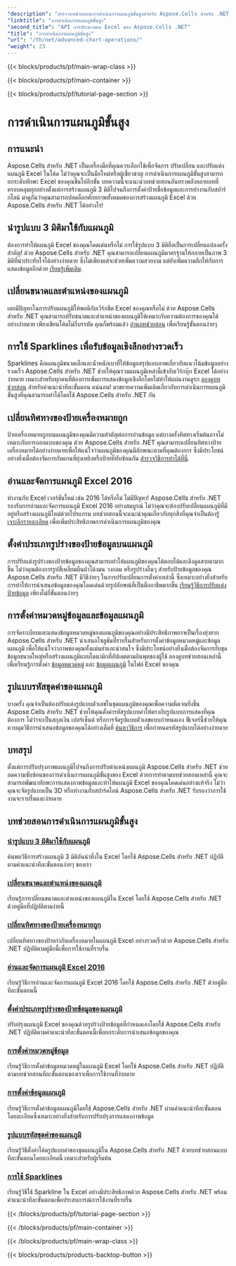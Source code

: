 ```yaml
---
"description": "สำรวจบทช่วยสอนการดำเนินการแผนภูมิขั้นสูงสำหรับ Aspose.Cells สำหรับ .NET รวมถึงแผนภูมิ 3 มิติ การกำหนดขนาดแผนภูมิ ป้ายเครื่องหมาย และอื่นๆ พร้อมด้วยคำแนะนำที่ปฏิบัติตามได้ง่าย"
"linktitle": "การดำเนินการแผนภูมิขั้นสูง"
"second_title": "API การประมวลผล Excel ของ Aspose.Cells .NET"
"title": "การดำเนินการแผนภูมิขั้นสูง"
"url": "/th/net/advanced-chart-operations/"
"weight": 23
---
```


{{< blocks/products/pf/main-wrap-class >}}

{{< blocks/products/pf/main-container >}}

{{< blocks/products/pf/tutorial-page-section >}}

# การดำเนินการแผนภูมิขั้นสูง

## การแนะนำ

Aspose.Cells สำหรับ .NET เป็นเครื่องมือที่คุณควรเลือกใช้เพื่อจัดการ ปรับเปลี่ยน และปรับแต่งแผนภูมิ Excel ในโค้ด ไม่ว่าคุณจะเป็นมือใหม่หรือผู้เชี่ยวชาญ การดำเนินการแผนภูมิขั้นสูงสามารถยกระดับทักษะ Excel ของคุณขึ้นไปอีกขั้น บทความนี้จะแนะนำบทช่วยสอนอันทรงพลังหลายบทที่ครอบคลุมทุกอย่างตั้งแต่การสร้างแผนภูมิ 3 มิติไปจนถึงการตั้งค่าป้ายชื่อข้อมูลและการทำงานกับสปาร์กไลน์ มาดูกันว่าคุณสามารถปลดล็อกศักยภาพทั้งหมดของการสร้างแผนภูมิ Excel ด้วย Aspose.Cells สำหรับ .NET ได้อย่างไร!

## นำรูปแบบ 3 มิติมาใช้กับแผนภูมิ

ต้องการทำให้แผนภูมิ Excel ของคุณโดดเด่นหรือไม่ การใช้รูปแบบ 3 มิติถือเป็นการเปลี่ยนแปลงครั้งสำคัญ! ด้วย Aspose.Cells สำหรับ .NET คุณสามารถเปลี่ยนแผนภูมิมาตรฐานให้กลายเป็นภาพ 3 มิติที่น่าประทับใจได้อย่างง่ายดาย ซึ่งไม่เพียงแต่จะช่วยเพิ่มความสวยงาม แต่ยังเพิ่มความลึกให้กับการแสดงข้อมูลอีกด้วย [เรียนรู้เพิ่มเติม](-/apply-3d-format-to-chart/).

## เปลี่ยนขนาดและตำแหน่งของแผนภูมิ

เคยมีปัญหาในการปรับแผนภูมิให้พอดีกับเวิร์กชีต Excel ของคุณหรือไม่ ด้วย Aspose.Cells สำหรับ .NET คุณสามารถปรับขนาดและตำแหน่งของแผนภูมิให้เหมาะกับความต้องการของคุณได้อย่างง่ายดาย เพียงเขียนโค้ดไม่กี่บรรทัด คุณก็พร้อมแล้ว [อ่านบทช่วยสอน](./change-chart-size-and-position/) เพื่อเรียนรู้ขั้นตอนง่ายๆ

## การใช้ Sparklines เพื่อรับข้อมูลเชิงลึกอย่างรวดเร็ว

Sparklines คือแผนภูมิขนาดเล็กและน้ำหนักเบาที่ให้ข้อมูลสรุปแบบภาพเกี่ยวกับแนวโน้มข้อมูลอย่างรวดเร็ว Aspose.Cells สำหรับ .NET ช่วยให้คุณรวมแผนภูมิเหล่านี้เข้ากับเวิร์กบุ๊ก Excel ได้อย่างง่ายดาย เหมาะสำหรับทุกคนที่ต้องการเพิ่มการแสดงข้อมูลเชิงลึกโดยไม่ทำให้แผ่นงานดูรก [ลองดูบทช่วยสอน](./using-sparklines/) สำหรับคำแนะนำทีละขั้นตอน
แน่นอน! มาขยายความเพิ่มเติมเกี่ยวกับการดำเนินการแผนภูมิขั้นสูงที่คุณสามารถทำได้โดยใช้ Aspose.Cells สำหรับ .NET กัน

## เปลี่ยนทิศทางของป้ายเครื่องหมายถูก

ป้ายเครื่องหมายถูกบนแผนภูมิของคุณมีความสำคัญต่อการอ่านข้อมูล แต่บางครั้งทิศทางเริ่มต้นอาจไม่เหมาะกับการออกแบบของคุณ ด้วย Aspose.Cells สำหรับ .NET คุณสามารถเปลี่ยนทิศทางป้ายเครื่องหมายได้อย่างง่ายดายเพื่อให้แน่ใจว่าแผนภูมิของคุณมีลักษณะตามที่คุณต้องการ ซึ่งมีประโยชน์อย่างยิ่งเมื่อต้องจัดการกับแกนที่ยุ่งเหยิงหรือป้ายที่ทับซ้อนกัน [สำรวจวิธีการทำได้ที่นี่](-/change-tick-label-direction/).

## อ่านและจัดการแผนภูมิ Excel 2016

ทำงานกับ Excel เวอร์ชันใหม่ เช่น 2016 ได้หรือไม่ ไม่มีปัญหา! Aspose.Cells สำหรับ .NET รองรับการอ่านและจัดการแผนภูมิ Excel 2016 อย่างสมบูรณ์ ไม่ว่าคุณจะต้องปรับเปลี่ยนแผนภูมิที่มีอยู่หรือสร้างแผนภูมิใหม่ด้วยโปรแกรม บทช่วยสอนนี้จะแนะนำคุณเกี่ยวกับทุกสิ่งที่คุณจำเป็นต้องรู้ [เจาะลึกรายละเอียด](./read-and-manipulate-excel-2016-charts/) เพื่อเพิ่มประสิทธิภาพการดำเนินการแผนภูมิของคุณ

## ตั้งค่าประเภทรูปร่างของป้ายข้อมูลบนแผนภูมิ

การปรับแต่งรูปร่างของป้ายข้อมูลของคุณสามารถทำให้แผนภูมิของคุณโต้ตอบได้และดึงดูดสายตามากขึ้น ไม่ว่าคุณต้องการรูปสี่เหลี่ยมผืนผ้าโค้งมน วงกลม หรือรูปร่างอื่นๆ สำหรับป้ายข้อมูลของคุณ Aspose.Cells สำหรับ .NET มีวิธีง่ายๆ ในการปรับเปลี่ยนการตั้งค่าเหล่านี้ ซึ่งเหมาะอย่างยิ่งสำหรับการทำให้การนำเสนอข้อมูลของคุณโดดเด่นด้วยรูปลักษณ์ที่เป็นมืออาชีพมากขึ้น [เรียนรู้วิธีการปรับแต่งป้ายข้อมูล](./set-shape-type-of-data-labels-of-chart/) เพียงไม่กี่ขั้นตอนง่ายๆ

## การตั้งค่าหมวดหมู่ข้อมูลและข้อมูลแผนภูมิ

การจัดระเบียบและแสดงข้อมูลหมวดหมู่ของแผนภูมิของคุณอย่างมีประสิทธิภาพอาจเป็นเรื่องยุ่งยาก Aspose.Cells สำหรับ .NET นำเสนอโซลูชันที่ราบรื่นสำหรับการตั้งค่าข้อมูลหมวดหมู่และข้อมูลแผนภูมิ เพื่อให้แน่ใจว่าภาพของคุณทั้งแม่นยำและน่าสนใจ ซึ่งมีประโยชน์อย่างยิ่งเมื่อต้องจัดการกับชุดข้อมูลขนาดใหญ่หรือสร้างแผนภูมิแบบไดนามิกที่อัปเดตตามอินพุตของผู้ใช้ ลองดูบทช่วยสอนเหล่านี้เพื่อเรียนรู้การตั้งค่า [ข้อมูลหมวดหมู่](./setting-category-data/) และ [ข้อมูลแผนภูมิ](./setting-chart-data/) ในไฟล์ Excel ของคุณ

## รูปแบบรหัสชุดค่าของแผนภูมิ

บางครั้ง คุณจำเป็นต้องปรับแต่งรูปแบบตัวเลขในชุดแผนภูมิของคุณเพื่อความชัดเจนยิ่งขึ้น Aspose.Cells สำหรับ .NET ช่วยให้คุณตั้งค่ารหัสรูปแบบค่าให้ตรงกับรูปแบบการแสดงที่คุณต้องการ ไม่ว่าจะเป็นสกุลเงิน เปอร์เซ็นต์ หรือการจัดรูปแบบตัวเลขแบบกำหนดเอง ฟีเจอร์นี้ช่วยให้คุณควบคุมวิธีการนำเสนอข้อมูลของคุณได้อย่างเต็มที่ [ค้นหาวิธีการ](./set-values-format-code-of-chart-series/) เพื่อกำหนดรหัสรูปแบบได้อย่างง่ายดาย

## บทสรุป

ตั้งแต่การปรับปรุงภาพแผนภูมิไปจนถึงการปรับตำแหน่งแผนภูมิ Aspose.Cells สำหรับ .NET ช่วยลดความซับซ้อนของการดำเนินการแผนภูมิขั้นสูงของ Excel ด้วยการทำตามบทช่วยสอนเหล่านี้ คุณจะสามารถพัฒนาทักษะการแสดงภาพข้อมูลและทำให้แผนภูมิ Excel ของคุณโดดเด่นอย่างแท้จริง ไม่ว่าคุณจะจัดรูปแบบเป็น 3D หรือทำงานกับสปาร์คไลน์ Aspose.Cells สำหรับ .NET รับรองว่าการใช้งานจะราบรื่นและง่ายดาย

## บทช่วยสอนการดำเนินการแผนภูมิขั้นสูง
### [นำรูปแบบ 3 มิติมาใช้กับแผนภูมิ](./apply-3d-format-to-chart/)
ค้นพบวิธีการสร้างแผนภูมิ 3 มิติอันน่าทึ่งใน Excel โดยใช้ Aspose.Cells สำหรับ .NET ปฏิบัติตามคำแนะนำทีละขั้นตอนง่ายๆ ของเรา
### [เปลี่ยนขนาดและตำแหน่งของแผนภูมิ](./change-chart-size-and-position/)
เรียนรู้การเปลี่ยนขนาดและตำแหน่งของแผนภูมิใน Excel โดยใช้ Aspose.Cells สำหรับ .NET ด้วยคู่มือที่ปฏิบัติตามง่ายนี้
### [เปลี่ยนทิศทางของป้ายเครื่องหมายถูก](./change-tick-label-direction/)
เปลี่ยนทิศทางของป้ายกำกับเครื่องหมายในแผนภูมิ Excel อย่างรวดเร็วด้วย Aspose.Cells สำหรับ .NET ปฏิบัติตามคู่มือนี้เพื่อการใช้งานที่ราบรื่น
### [อ่านและจัดการแผนภูมิ Excel 2016](./read-and-manipulate-excel-2016-charts/)
เรียนรู้วิธีการอ่านและจัดการแผนภูมิ Excel 2016 โดยใช้ Aspose.Cells สำหรับ .NET ด้วยคู่มือทีละขั้นตอนนี้
### [ตั้งค่าประเภทรูปร่างของป้ายข้อมูลของแผนภูมิ](./set-shape-type-of-data-labels-of-chart/)
ปรับปรุงแผนภูมิ Excel ของคุณด้วยรูปร่างป้ายข้อมูลที่กำหนดเองโดยใช้ Aspose.Cells สำหรับ .NET ปฏิบัติตามคำแนะนำทีละขั้นตอนนี้เพื่อยกระดับการนำเสนอข้อมูลของคุณ
### [การตั้งค่าหมวดหมู่ข้อมูล](./setting-category-data/)
เรียนรู้วิธีการตั้งค่าข้อมูลหมวดหมู่ในแผนภูมิ Excel โดยใช้ Aspose.Cells สำหรับ .NET ปฏิบัติตามบทช่วยสอนทีละขั้นตอนของเราเพื่อการใช้งานที่ง่ายดาย
### [การตั้งค่าข้อมูลแผนภูมิ](./setting-chart-data/)
เรียนรู้วิธีการตั้งค่าข้อมูลแผนภูมิโดยใช้ Aspose.Cells สำหรับ .NET ผ่านคำแนะนำทีละขั้นตอนโดยละเอียดซึ่งเหมาะอย่างยิ่งสำหรับการปรับปรุงการแสดงภาพข้อมูล
### [รูปแบบรหัสชุดค่าของแผนภูมิ](./set-values-format-code-of-chart-series/)
เรียนรู้วิธีตั้งค่าโค้ดรูปแบบค่าของชุดแผนภูมิใน Aspose.Cells สำหรับ .NET ด้วยบทช่วยสอนแบบทีละขั้นตอนโดยละเอียดนี้ เหมาะสำหรับผู้เริ่มต้น
### [การใช้ Sparklines](./using-sparklines/)
เรียนรู้วิธีใช้ Sparkline ใน Excel อย่างมีประสิทธิภาพด้วย Aspose.Cells สำหรับ .NET พร้อมคำแนะนำทีละขั้นตอนเพื่อประสบการณ์การใช้งานที่ราบรื่น

{{< /blocks/products/pf/tutorial-page-section >}}

{{< /blocks/products/pf/main-container >}}

{{< /blocks/products/pf/main-wrap-class >}}

{{< blocks/products/products-backtop-button >}}